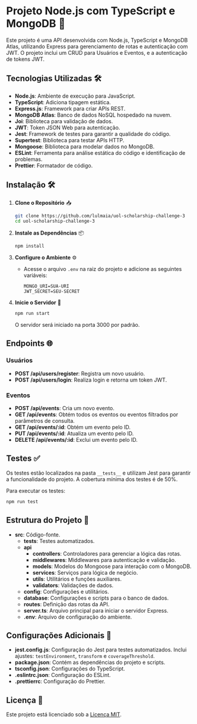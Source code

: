 # Projeto Node.js com TypeScript e MongoDB 🚀

Este projeto é uma API desenvolvida com Node.js, TypeScript e MongoDB Atlas, utilizando Express para gerenciamento de rotas e autenticação com JWT. O projeto inclui um CRUD para Usuários e Eventos, e a autenticação de tokens JWT.

## Tecnologias Utilizadas 🛠️

- **Node.js**: Ambiente de execução para JavaScript.
- **TypeScript**: Adiciona tipagem estática.
- **Express.js**: Framework para criar APIs REST.
- **MongoDB Atlas**: Banco de dados NoSQL hospedado na nuvem.
- **Joi**: Biblioteca para validação de dados.
- **JWT**: Token JSON Web para autenticação.
- **Jest**: Framework de testes para garantir a qualidade do código.
- **Supertest**: Biblioteca para testar APIs HTTP.
- **Mongoose**: Biblioteca para modelar dados no MongoDB.
- **ESLint**: Ferramenta para análise estática do código e identificação de problemas.
- **Prettier**: Formatador de código.

## Instalação 🛠️

1. **Clone o Repositório** 📥

   ```bash
   git clone https://github.com/lulmaia/uol-scholarship-challenge-3
   cd uol-scholarship-challenge-3
   ```

2. **Instale as Dependências** 📦

   ```bash
   npm install
   ```

3. **Configure o Ambiente** ⚙️

   - Acesse o arquivo `.env` na raiz do projeto e adicione as seguintes variáveis:

     ```env
     MONGO_URI=SUA-URI
     JWT_SECRET=SEU-SECRET
     ```

4. **Inicie o Servidor** 🚀

   ```bash
   npm run start
   ```

   O servidor será iniciado na porta 3000 por padrão.

## Endpoints 🌐

### Usuários

- **POST /api/users/register**: Registra um novo usuário.
- **POST /api/users/login**: Realiza login e retorna um token JWT.

### Eventos

- **POST /api/events**: Cria um novo evento.
- **GET /api/events**: Obtém todos os eventos ou eventos filtrados por parâmetros de consulta.
- **GET /api/events/:id**: Obtém um evento pelo ID.
- **PUT /api/events/:id**: Atualiza um evento pelo ID.
- **DELETE /api/events/:id**: Exclui um evento pelo ID.

## Testes ✅

Os testes estão localizados na pasta `__tests__` e utilizam Jest para garantir a funcionalidade do projeto. A cobertura mínima dos testes é de 50%.

Para executar os testes:

```bash
npm run test
```

## Estrutura do Projeto 📁

- **src**: Código-fonte.
  - **__tests__**: Testes automatizados.
  - **api**
    - **controllers**: Controladores para gerenciar a lógica das rotas.
    - **middlewares**: Middlewares para autenticação e validação.
    - **models**: Modelos do Mongoose para interação com o MongoDB.
    - **services**: Serviços para lógica de negócio.
    - **utils**: Utilitários e funções auxiliares.
    - **validators**: Validações de dados.
  - **config**: Configurações e utilitários.
  - **database**: Configurações e scripts para o banco de dados.
  - **routes**: Definição das rotas da API.
  - **server.ts**: Arquivo principal para iniciar o servidor Express.
  - **.env**: Arquivo de configuração do ambiente.

## Configurações Adicionais 🔧

- **jest.config.js**: Configuração do Jest para testes automatizados. Inclui ajustes: `testEnvironment`, `transform` e `coverageThreshold`.
- **package.json**: Contém as dependências do projeto e scripts.
- **tsconfig.json**: Configurações do TypeScript.
- **.eslintrc.json**: Configuração do ESLint.
- **.prettierrc**: Configuração do Prettier.

## Licença 📝

Este projeto está licenciado sob a [Licença MIT](LICENSE).
